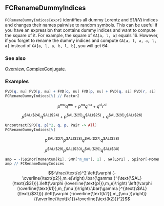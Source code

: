## FCRenameDummyIndices

`FCRenameDummyIndices[expr]` identifies all dummy Lorentz and $SU(N)$ indices and changes their names pairwise to random symbols. This can be useful if you have an expression that contains dummy indices and want to compute the square of it. For example, the square of `GA[a, l, a]` equals $16$. However, if you forget to rename the dummy indices and compute `GA[a, l, a, a, l, a]` instead of `GA[a, l, a, b, l, b]`, you will get $64$.

### See also

[Overview](Extra/FeynCalc.md), [ComplexConjugate](ComplexConjugate.md).

### Examples

```mathematica
FVD[q, mu] FVD[p, mu] + FVD[q, nu] FVD[p, nu] + FVD[q, si] FVD[r, si]
FCRenameDummyIndices[%] // Factor2
```

$$p^{\text{mu}} q^{\text{mu}}+p^{\text{nu}} q^{\text{nu}}+q^{\text{si}} r^{\text{si}}$$

$$p^{\text{\$AL}(\text{\$24})} q^{\text{\$AL}(\text{\$24})}+p^{\text{\$AL}(\text{\$25})} q^{\text{\$AL}(\text{\$25})}+q^{\text{\$AL}(\text{\$26})} r^{\text{\$AL}(\text{\$26})}$$

```mathematica
Uncontract[SPD[q, p]^2, q, p, Pair -> All]
FCRenameDummyIndices[%]
```

$$p^{\text{\$AL}(\text{\$27})} p^{\text{\$AL}(\text{\$28})} q^{\text{\$AL}(\text{\$27})} q^{\text{\$AL}(\text{\$28})}$$

$$p^{\text{\$AL}(\text{\$29})} p^{\text{\$AL}(\text{\$30})} q^{\text{\$AL}(\text{\$29})} q^{\text{\$AL}(\text{\$30})}$$

```mathematica
amp = -(Spinor[Momentum[k1], SMP["m_mu"], 1] . GA[Lor1] . Spinor[-Momentum[k2], SMP["m_mu"], 1]*Spinor[-Momentum[p2], SMP["m_e"], 1] . GA[Lor1] . Spinor[Momentum[p1], SMP["m_e"], 1]*FAD[k1 + k2, Dimension -> 4]*SMP["e"]^2);
amp // FCRenameDummyIndices
```

$$-\frac{\text{e}^2 \left(\varphi (-\overline{\text{p2}},m_e)\right).\bar{\gamma }^{\text{\$AL}(\text{\$31})}.\left(\varphi (\overline{\text{p1}},m_e)\right) \left(\varphi (\overline{\text{k1}},m_{\mu })\right).\bar{\gamma }^{\text{\$AL}(\text{\$31})}.\left(\varphi (-\overline{\text{k2}},m_{\mu })\right)}{(\overline{\text{k1}}+\overline{\text{k2}})^2}$$
